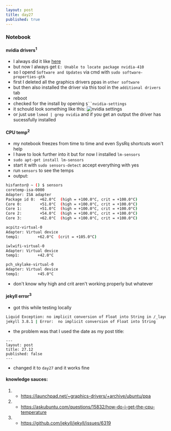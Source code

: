 ```yaml
---
layout: post
title: day27
published: true
---
```


### Notebook

#### nvidia drivers<sup>1</sup>
* I always did it like [here](http://www.linuxandubuntu.com/home/how-to-install-latest-nvidia-drivers-in-linux)
* but now I always get `E: Unable to locate package nvidia-410`
* so I opend `Software and Updates` via cmd with `sudo software-properties-gtk`
* first I deleted all the graphics drivers ppas in `other software`
* but then also installed the driver via this tool in the `additional drivers` tab
* reboot
* checked for the install by opening `$``nvidia-settings`
* it schould look something like this:
![nvidia settings](https://i.imgur.com/RaLr3dD.png)
* or just use `lsmod | grep nvidia` and if you get an output the driver has sucessfully installed

#### CPU temp<sup>2</sup>
* my notebook freezes from time to time and even SysRq shortcuts won't help 
* I have to look further into it but for now I installed `lm-sensors`
* `sudo apt-get install lm-sensors` 
* start it with `sudo sensors-detect` accept everything with yes
* run `sensors` to see the temps
* output:

```bash
hisfantor@ ~ () $ sensors
coretemp-isa-0000
Adapter: ISA adapter
Package id 0:  +62.0°C  (high = +100.0°C, crit = +100.0°C)
Core 0:        +51.0°C  (high = +100.0°C, crit = +100.0°C)
Core 1:        +51.0°C  (high = +100.0°C, crit = +100.0°C)
Core 2:        +54.0°C  (high = +100.0°C, crit = +100.0°C)
Core 3:        +62.0°C  (high = +100.0°C, crit = +100.0°C)

acpitz-virtual-0
Adapter: Virtual device
temp1:        +62.0°C  (crit = +105.0°C)

iwlwifi-virtual-0
Adapter: Virtual device
temp1:        +42.0°C  

pch_skylake-virtual-0
Adapter: Virtual device
temp1:        +45.0°C  

```
* don't know why high and crit aren't working properly but whatever

#### jekyll error<sup>3</sup>
* got this while testing locally

```bash
Liquid Exception: no implicit conversion of Float into String in /_layouts/post.html
jekyll 3.8.1 | Error:  no implicit conversion of Float into String

```
* the problem was that I used the date as my post title:

```
---
layout: post
title: 27.12
published: false
---
```
* changed it to `day27` and it works fine


#### knowledge sauces:
1.	* <https://launchpad.net/~graphics-drivers/+archive/ubuntu/ppa>

2.	* <https://askubuntu.com/questions/15832/how-do-i-get-the-cpu-temperature>

3.	* <https://github.com/jekyll/jekyll/issues/6319>